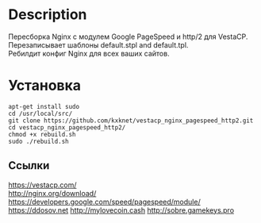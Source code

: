 # Description
Пересборка Nginx c модулем Google PageSpeed и http/2 для VestaCP.  
Перезаписывает шаблоны default.stpl and default.tpl.  
Ребилдит конфиг Nginx для всех ваших сайтов.
# Установка
    apt-get install sudo
    cd /usr/local/src/
    git clone https://github.com/kxknet/vestacp_nginx_pagespeed_http2.git
    cd vestacp_nginx_pagespeed_http2/
    chmod +x rebuild.sh
    sudo ./rebuild.sh
Ссылки
-----------
<https://vestacp.com/>  
<http://nginx.org/download/>  
<https://developers.google.com/speed/pagespeed/module/>  
<https://ddosov.net>
http://mylovecoin.cash
http://sobre.gamekeys.pro
